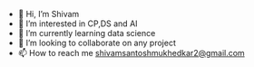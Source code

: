 - 👋 Hi, I’m Shivam
- 👀 I’m interested in CP,DS and AI
- 🌱 I’m currently learning data science
- 💞️ I’m looking to collaborate on any project
- 📫 How to reach me shivamsantoshmukhedkar2@gmail.com

<!---
Dominator3727/Dominator3727 is a ✨ special ✨ repository because its `README.md` (this file) appears on your GitHub profile.
You can click the Preview link to take a look at your changes.
--->
